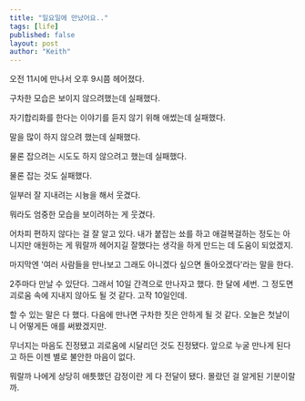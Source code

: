```yaml
---
title: "일요일에 만났어요.."
tags: [life]
published: false
layout: post
author: "Keith"
---
```


오전 11시에 만나서 오후 9시쯤 헤어졌다. 

구차한 모습은 보이지 않으려했는데 실패했다.

자기합리화를 한다는 이야기를 듣지 않기 위해 애썼는데 실패했다.

말을 많이 하지 않으려 했는데 실패했다.

물론 잡으려는 시도도 하지 않으려고 했는데 실패했다.

물론 잡는 것도 실패했다.

일부러 잘 지내려는 시늉을 해서 웃겼다.

뭐라도 엄중한 모습을 보이려하는 게 웃겼다.

어차피 편하지 않다는 걸 잘 알고 있다. 내가 붙잡는 쑈를 하고 애걸복걸하는 정도는 아니지만 애원하는 게 뭐랄까 헤어지길 잘했다는 생각을 하게 만드는 데 도움이 되었겠지.

마지막엔 '여러 사람들을 만나보고 그래도 아니겠다 싶으면 돌아오겠다'라는 말을 한다.

2주마다 만날 수 있단다. 그래서 10일 간격으로 만나자고 했다. 한 달에 세번. 그 정도면 괴로움 속에 지내지 않아도 될 것 같다. 고작 10일인데.

할 수 있는 말은 다 했다. 다음에 만나면 구차한 짓은 안하게 될 것 같다. 오늘은 첫날이니 어떻게든 애를 써봤겠지만.

무너지는 마음도 진정됐고 괴로움에 시달리던 것도 진정됐다. 앞으로 누굴 만나게 된다고 하든 이젠 별로 불안한 마음이 없다. 

뭐랄까 나에게 상당히 애틋했던 감정이란 게 다 전달이 됐다. 몰랐던 걸 알게된 기분이랄까.